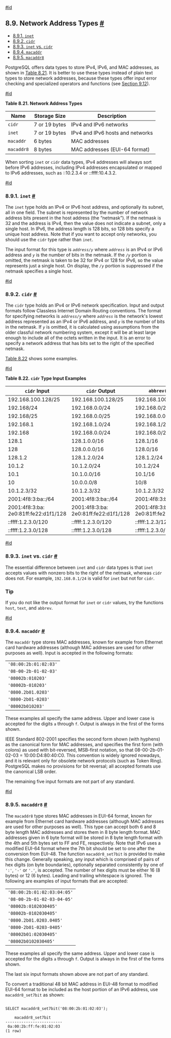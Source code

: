 [#id](#DATATYPE-NET-TYPES)

## 8.9. Network Address Types [#](#DATATYPE-NET-TYPES)

- [8.9.1. `inet`](datatype-net-types#DATATYPE-INET)
- [8.9.2. `cidr`](datatype-net-types#DATATYPE-CIDR)
- [8.9.3. `inet` vs. `cidr`](datatype-net-types#DATATYPE-INET-VS-CIDR)
- [8.9.4. `macaddr`](datatype-net-types#DATATYPE-MACADDR)
- [8.9.5. `macaddr8`](datatype-net-types#DATATYPE-MACADDR8)

PostgreSQL offers data types to store IPv4, IPv6, and MAC addresses, as shown in [Table 8.21](datatype-net-types#DATATYPE-NET-TYPES-TABLE). It is better to use these types instead of plain text types to store network addresses, because these types offer input error checking and specialized operators and functions (see [Section 9.12](functions-net)).

[#id](#DATATYPE-NET-TYPES-TABLE)

**Table 8.21. Network Address Types**

| Name       | Storage Size  | Description                      |
| ---------- | ------------- | -------------------------------- |
| `cidr`     | 7 or 19 bytes | IPv4 and IPv6 networks           |
| `inet`     | 7 or 19 bytes | IPv4 and IPv6 hosts and networks |
| `macaddr`  | 6 bytes       | MAC addresses                    |
| `macaddr8` | 8 bytes       | MAC addresses (EUI-64 format)    |

When sorting `inet` or `cidr` data types, IPv4 addresses will always sort before IPv6 addresses, including IPv4 addresses encapsulated or mapped to IPv6 addresses, such as ::10.2.3.4 or ::ffff:10.4.3.2.

[#id](#DATATYPE-INET)

### 8.9.1. `inet` [#](#DATATYPE-INET)

The `inet` type holds an IPv4 or IPv6 host address, and optionally its subnet, all in one field. The subnet is represented by the number of network address bits present in the host address (the “netmask”). If the netmask is 32 and the address is IPv4, then the value does not indicate a subnet, only a single host. In IPv6, the address length is 128 bits, so 128 bits specify a unique host address. Note that if you want to accept only networks, you should use the `cidr` type rather than `inet`.

The input format for this type is _`address/y`_ where _`address`_ is an IPv4 or IPv6 address and _`y`_ is the number of bits in the netmask. If the _`/y`_ portion is omitted, the netmask is taken to be 32 for IPv4 or 128 for IPv6, so the value represents just a single host. On display, the _`/y`_ portion is suppressed if the netmask specifies a single host.

[#id](#DATATYPE-CIDR)

### 8.9.2. `cidr` [#](#DATATYPE-CIDR)

The `cidr` type holds an IPv4 or IPv6 network specification. Input and output formats follow Classless Internet Domain Routing conventions. The format for specifying networks is _`address/y`_ where _`address`_ is the network's lowest address represented as an IPv4 or IPv6 address, and _`y`_ is the number of bits in the netmask. If _`y`_ is omitted, it is calculated using assumptions from the older classful network numbering system, except it will be at least large enough to include all of the octets written in the input. It is an error to specify a network address that has bits set to the right of the specified netmask.

[Table 8.22](datatype-net-types#DATATYPE-NET-CIDR-TABLE) shows some examples.

[#id](#DATATYPE-NET-CIDR-TABLE)

**Table 8.22. `cidr` Type Input Examples**

| `cidr` Input                          | `cidr` Output                         | `abbrev(cidr)`                        |
| ------------------------------------- | ------------------------------------- | ------------------------------------- |
| 192.168.100.128/25                    | 192.168.100.128/25                    | 192.168.100.128/25                    |
| 192.168/24                            | 192.168.0.0/24                        | 192.168.0/24                          |
| 192.168/25                            | 192.168.0.0/25                        | 192.168.0.0/25                        |
| 192.168.1                             | 192.168.1.0/24                        | 192.168.1/24                          |
| 192.168                               | 192.168.0.0/24                        | 192.168.0/24                          |
| 128.1                                 | 128.1.0.0/16                          | 128.1/16                              |
| 128                                   | 128.0.0.0/16                          | 128.0/16                              |
| 128.1.2                               | 128.1.2.0/24                          | 128.1.2/24                            |
| 10.1.2                                | 10.1.2.0/24                           | 10.1.2/24                             |
| 10.1                                  | 10.1.0.0/16                           | 10.1/16                               |
| 10                                    | 10.0.0.0/8                            | 10/8                                  |
| 10.1.2.3/32                           | 10.1.2.3/32                           | 10.1.2.3/32                           |
| 2001:4f8:3:ba::/64                    | 2001:4f8:3:ba::/64                    | 2001:4f8:3:ba/64                      |
| 2001:4f8:3:ba:​2e0:81ff:fe22:d1f1/128 | 2001:4f8:3:ba:​2e0:81ff:fe22:d1f1/128 | 2001:4f8:3:ba:​2e0:81ff:fe22:d1f1/128 |
| ::ffff:1.2.3.0/120                    | ::ffff:1.2.3.0/120                    | ::ffff:1.2.3/120                      |
| ::ffff:1.2.3.0/128                    | ::ffff:1.2.3.0/128                    | ::ffff:1.2.3.0/128                    |

[#id](#DATATYPE-INET-VS-CIDR)

### 8.9.3. `inet` vs. `cidr` [#](#DATATYPE-INET-VS-CIDR)

The essential difference between `inet` and `cidr` data types is that `inet` accepts values with nonzero bits to the right of the netmask, whereas `cidr` does not. For example, `192.168.0.1/24` is valid for `inet` but not for `cidr`.

### Tip

If you do not like the output format for `inet` or `cidr` values, try the functions `host`, `text`, and `abbrev`.

[#id](#DATATYPE-MACADDR)

### 8.9.4. `macaddr` [#](#DATATYPE-MACADDR)

The `macaddr` type stores MAC addresses, known for example from Ethernet card hardware addresses (although MAC addresses are used for other purposes as well). Input is accepted in the following formats:

|                       |
| --------------------- |
| `'08:00:2b:01:02:03'` |
| `'08-00-2b-01-02-03'` |
| `'08002b:010203'`     |
| `'08002b-010203'`     |
| `'0800.2b01.0203'`    |
| `'0800-2b01-0203'`    |
| `'08002b010203'`      |

These examples all specify the same address. Upper and lower case is accepted for the digits `a` through `f`. Output is always in the first of the forms shown.

IEEE Standard 802-2001 specifies the second form shown (with hyphens) as the canonical form for MAC addresses, and specifies the first form (with colons) as used with bit-reversed, MSB-first notation, so that 08-00-2b-01-02-03 = 10:00:D4:80:40:C0. This convention is widely ignored nowadays, and it is relevant only for obsolete network protocols (such as Token Ring). PostgreSQL makes no provisions for bit reversal; all accepted formats use the canonical LSB order.

The remaining five input formats are not part of any standard.

[#id](#DATATYPE-MACADDR8)

### 8.9.5. `macaddr8` [#](#DATATYPE-MACADDR8)

The `macaddr8` type stores MAC addresses in EUI-64 format, known for example from Ethernet card hardware addresses (although MAC addresses are used for other purposes as well). This type can accept both 6 and 8 byte length MAC addresses and stores them in 8 byte length format. MAC addresses given in 6 byte format will be stored in 8 byte length format with the 4th and 5th bytes set to FF and FE, respectively. Note that IPv6 uses a modified EUI-64 format where the 7th bit should be set to one after the conversion from EUI-48. The function `macaddr8_set7bit` is provided to make this change. Generally speaking, any input which is comprised of pairs of hex digits (on byte boundaries), optionally separated consistently by one of `':'`, `'-'` or `'.'`, is accepted. The number of hex digits must be either 16 (8 bytes) or 12 (6 bytes). Leading and trailing whitespace is ignored. The following are examples of input formats that are accepted:

|                             |
| --------------------------- |
| `'08:00:2b:01:02:03:04:05'` |
| `'08-00-2b-01-02-03-04-05'` |
| `'08002b:0102030405'`       |
| `'08002b-0102030405'`       |
| `'0800.2b01.0203.0405'`     |
| `'0800-2b01-0203-0405'`     |
| `'08002b01:02030405'`       |
| `'08002b0102030405'`        |

These examples all specify the same address. Upper and lower case is accepted for the digits `a` through `f`. Output is always in the first of the forms shown.

The last six input formats shown above are not part of any standard.

To convert a traditional 48 bit MAC address in EUI-48 format to modified EUI-64 format to be included as the host portion of an IPv6 address, use `macaddr8_set7bit` as shown:

```

SELECT macaddr8_set7bit('08:00:2b:01:02:03');

    macaddr8_set7bit
-------------------------
 0a:00:2b:ff:fe:01:02:03
(1 row)
```
